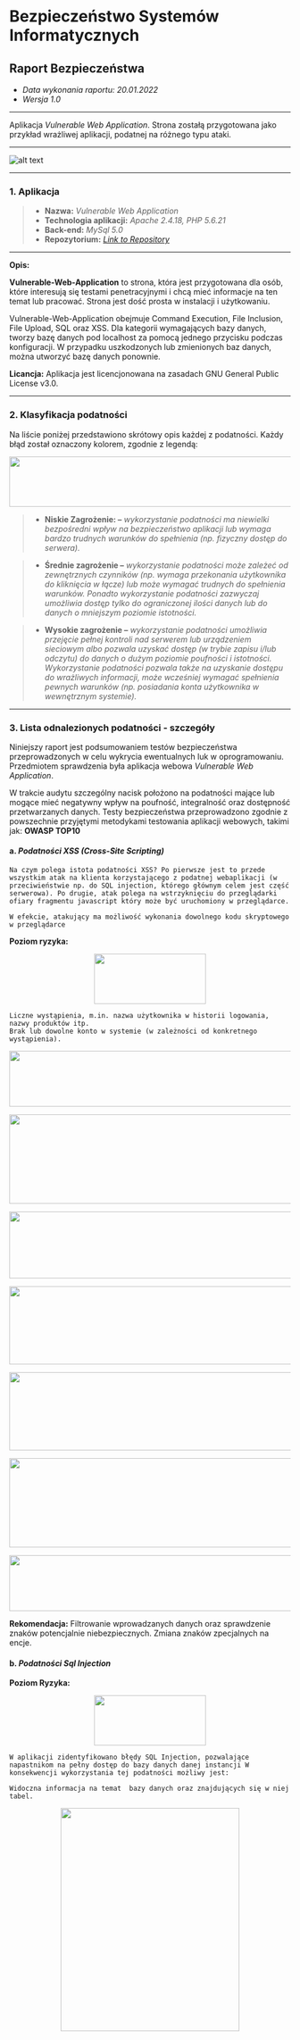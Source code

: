 # **Bezpieczeństwo Systemów Informatycznych**
## Raport Bezpieczeństwa
* *Data wykonania raportu: 20.01.2022* 
* *Wersja 1.0*

***

Aplikacja  *Vulnerable Web Application*. Strona zostałą przygotowana jako przykład wrażliwej aplikacji, podatnej na różnego typu ataki.

------

![alt text](Front.png)
***
### 1. **Aplikacja** 
>+ **Nazwa:** *Vulnerable Web Application*
>+ **Technologia aplikacji:** *Apache 2.4.18, PHP 5.6.21*
>+ **Back-end:** *MySql 5.0*
>+ **Repozytorium:** *[Link to Repository](https://github.com/OWASP/Vulnerable-Web-Application)*

***
**Opis:**

**Vulnerable-Web-Application** to strona, która jest przygotowana dla osób, które interesują się testami penetracyjnymi i chcą mieć informacje na ten temat lub pracować. Strona jest dość prosta w instalacji i użytkowaniu.

Vulnerable-Web-Application obejmuje Command Execution, File Inclusion, File Upload, SQL oraz XSS. Dla kategorii wymagających bazy danych, tworzy bazę danych pod localhost za pomocą jednego przycisku podczas konfiguracji. W przypadku uszkodzonych lub zmienionych baz danych, można utworzyć bazę danych ponownie.

**Licancja:** Aplikacja jest licencjonowana na zasadach GNU General Public License v3.0.

___

### 2. **Klasyfikacja podatności**

Na liście poniżej przedstawiono skrótowy opis każdej z podatności. Każdy błąd został oznaczony kolorem, zgodnie z legendą:


<p align="center">
  <img width="600" height="90" src="Obraz1.png">
</p>

>+ **Niskie Zagrożenie: –** *wykorzystanie podatności ma niewielki bezpośredni wpływ na bezpieczeństwo aplikacji lub wymaga bardzo trudnych warunków do spełnienia (np. fizyczny dostęp do serwera).*

>+ **Średnie zagrożenie  –** *wykorzystanie podatności może zależeć od zewnętrznych czynników (np. wymaga przekonania użytkownika do kliknięcia w łącze) lub może wymagać trudnych do spełnienia warunków. Ponadto wykorzystanie podatności zazwyczaj umożliwia dostęp tylko do ograniczonej ilości danych lub do danych o mniejszym poziomie istotności.*

>+ **Wysokie zagrożenie  –** *wykorzystanie podatności umożliwia przejęcie pełnej kontroli nad serwerem lub urządzeniem sieciowym albo pozwala uzyskać dostęp (w trybie zapisu i/lub odczytu) do danych o dużym poziomie poufności i istotności. Wykorzystanie podatności pozwala także na uzyskanie dostępu do wrażliwych informacji, może wcześniej wymagać spełnienia pewnych warunków (np. posiadania konta użytkownika w wewnętrznym systemie).*

___

### 3. **Lista odnalezionych podatności - szczegóły**

Niniejszy raport jest podsumowaniem testów bezpieczeństwa przeprowadzonych w celu wykrycia ewentualnych luk w oprogramowaniu. Przedmiotem  sprawdzenia była aplikacja webowa *Vulnerable Web Application*.

W trakcie audytu szczególny nacisk położono na podatności mające lub mogące mieć negatywny wpływ na poufność, integralność oraz dostępność przetwarzanych danych. Testy bezpieczeństwa przeprowadzono zgodnie z powszechnie przyjętymi metodykami testowania aplikacji webowych, takimi jak: **OWASP TOP10**
#### a. *Podatności XSS (Cross-Site Scripting)*

    Na czym polega istota podatności XSS? Po pierwsze jest to przede wszystkim atak na klienta korzystającego z podatnej webaplikacji (w przeciwieństwie np. do SQL injection, którego głównym celem jest część serwerowa). Po drugie, atak polega na wstrzyknięciu do przeglądarki ofiary fragmentu javascript który może być uruchomiony w przeglądarce.

    W efekcie, atakujący ma możliwość wykonania dowolnego kodu skryptowego w przeglądarce 

**Poziom ryzyka:**
<p align="center">
  <img width="200" height="90" src="zs.png">
    </p>

    Liczne wystąpienia, m.in. nazwa użytkownika w historii logowania, nazwy produktów itp. 
    Brak lub dowolne konto w systemie (w zależności od konkretnego wystąpienia).

<p align="center">
  <img width="600" height="100" src="A01.png">
    </p>
<p align="center">
  <img width="600" height="160" src="A02.png">
    </p>
    <p align="center">
  <img width="600" height="120" src="A03.png">
    </p>  
    <p align="center">
  <img width="600" height="140" src="A04.png">
    </p>   
    <p align="center">
  <img width="600" height="140" src="A05.png">
    </p>   
    <p align="center">
  <img width="600" height="160" src="A06.png">
    </p>    
    <p align="center">
  <img width="600" height="100" src="A07.png">
    </p>
    
**Rekomendacja:**
    Filtrowanie wprowadzanych danych oraz sprawdzenie znaków potencjalnie niebezpiecznych. Zmiana znaków zpecjalnych na encje.

#### b. *Podatności Sql Injection*

**Poziom Ryzyka:**

<p align="center">
  <img width="200" height="90" src="wz.png">
    </p>

    W aplikacji zidentyfikowano błędy SQL Injection, pozwalające napastnikom na pełny dostęp do bazy danych danej instancji W konsekwencji wykorzystania tej podatności możliwy jest:

    Widoczna informacja na temat  bazy danych oraz znajdujących się w niej tabel.

<p align="center">
  <img width="320" height="400" src="Table.png">
    </p>